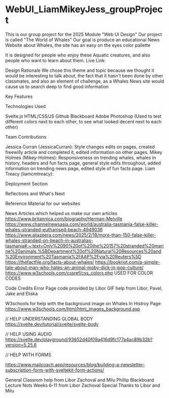 # WebUI_LiamMikeyJess_groupProject
This is our group project for the 2025 Module "Web UI Design"
Our project is called "The World of Whales"
Our goal is produce an educational News Website about Whales, the site has an easy on the eyes color pallette

It is designed for people who enjoy these Aquatic creatures, and also people who want to learn about them.
Live Link: 

Design Rationale
We chose this theme and topic because we thought it would be interesting to talk about, the fact that it hasn't been done by other classmates, and also an element of challenge, as a Whales News site would cause us to search deep to find good information

Key Features

Technologies Used

Svelte.js
HTML/CSS/JS
Github
Blackboard
Adobe Photoshop (Used to test different colors next to each other, to see what looked decent next to each other)

Team Contributions

Jessica Curran (JessicaCurran): Style changes edits on pages, created freewilly article and completed it, edited information on other pages.
Mikey Holmes (Mikey-Holmes): Responsiveness on trending whales, whales in history, headers and fun facts page, general style edits throughout, added information on trending news page, edited style of fun facts page.
Liam Treacy (liamcmtreacy):

Deployment Section

Reflections and What's Next


Reference Material for our websites

News Articles which helped us make our own articles 
https://www.britannica.com/biography/Herman-Melville
https://www.channelnewsasia.com/world/australia-tasmania-false-killer-whales-stranded-euthanised-beach-4949036
https://www.aljazeera.com/news/2025/2/19/more-than-150-false-killer-whales-stranded-on-beach-in-australias-tasmania#:~:text=Only%2090%20of%20the%20157%20stranded%20marine%20animals,%5BDepartment%20of%20Natural%20Resources%20and%20Environment%20Tasmania%2FAAP%2Fvia%20Reuters%5D
https://thefactfile.org/facts-about-whales/
https://bookriot.com/a-simple-tale-about-man-who-hates-an-animal-moby-dick-in-pop-culture/
https://www.w3schools.com/cssref/css_colors.php
USED FOR COLOR CODES

Code Credits
Error Page code provided by Libor
GIF help from Libor, Pavel, Jake and Eliska

W3schools for help with the background image on Whales In Histroy Page
https://www.w3schools.com/html/html_images_background.asp

// HELP UNDERSTANDING GLOBAL BODY
https://svelte.dev/tutorial/svelte/svelte-body

// HELP USING AUDIO
https://svelte.dev/playground/93652d40f09a416d9fc177a4ac89b32b?version=5.25.6

// HELP WITH FORMS

https://www.mailcoach.app/resources/blog/building-a-newsletter-subscription-form-with-sveltekit-form-actions/

General Classrom help from Libor Zachoval and Milu Phillip
Blackboard Lecture Nots Weeks 6-11 from Libor Zachoval
Special Thanks to Libor and Milu